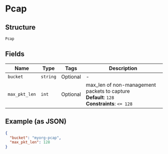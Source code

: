 
# Pcap

## Structure

`Pcap`

## Fields

| Name | Type | Tags | Description |
|  --- | --- | --- | --- |
| `bucket` | `string` | Optional | - |
| `max_pkt_len` | `int` | Optional | max_len of non-management packets to capture<br>**Default**: `128`<br>**Constraints**: `<= 128` |

## Example (as JSON)

```json
{
  "bucket": "myorg-pcap",
  "max_pkt_len": 128
}
```

